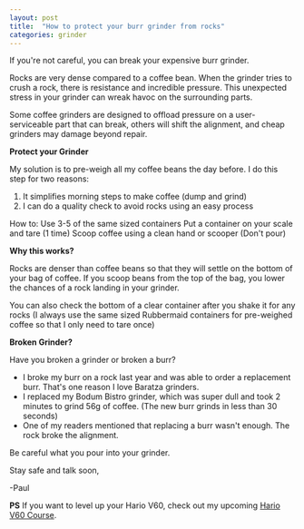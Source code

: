 ```yaml
---
layout: post
title:  "How to protect your burr grinder from rocks"
categories: grinder
---
```


If you're not careful, you can break your expensive burr grinder.

Rocks are very dense compared to a coffee bean. When the grinder tries to crush a rock, there is resistance and incredible pressure. This unexpected stress in your grinder can wreak havoc on the surrounding parts.

Some coffee grinders are designed to offload pressure on a user-serviceable part that can break, others will shift the alignment, and cheap grinders may damage beyond repair.

**Protect your Grinder**

My solution is to pre-weigh all my coffee beans the day before. I do this step for two reasons:

1. It simplifies morning steps to make coffee (dump and grind)
2. I can do a quality check to avoid rocks using an easy process

How to:
Use 3-5 of the same sized containers
Put a container on your scale and tare (1 time)
Scoop coffee using a clean hand or scooper (Don't pour)

**Why this works?**

Rocks are denser than coffee beans so that they will settle on the bottom of your bag of coffee. If you scoop beans from the top of the bag, you lower the chances of a rock landing in your grinder.

You can also check the bottom of a clear container after you shake it for any rocks (I always use the same sized Rubbermaid containers for pre-weighed coffee so that I only need to tare once)

**Broken Grinder?**

Have you broken a grinder or broken a burr?

* I broke my burr on a rock last year and was able to order a replacement burr. That's one reason I love Baratza grinders.
* I replaced my Bodum Bistro grinder, which was super dull and took 2 minutes to grind 56g of coffee. (The new burr grinds in less than 30 seconds)
* One of my readers mentioned that replacing a burr wasn't enough. The rock broke the alignment.

Be careful what you pour into your grinder.

Stay safe and talk soon,

-Paul

**PS** If you want to level up your Hario V60, check out my upcoming [Hario V60 Course](https://brewcoffee.ck.page/1007b6fc1a).